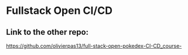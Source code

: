 # Fullstack Open CI/CD

## Link to the other repo:

https://github.com/olivierpas13/full-stack-open-pokedex-CI-CD_course-
